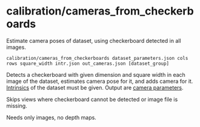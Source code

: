 # calibration/cameras\_from\_checkerboards

Estimate camera poses of dataset, using checkerboard detected in all images.

    calibration/cameras_from_checkerboards dataset_parameters.json cols rows square_width intr.json out_cameras.json [dataset_group]

Detects a checkerboard with given dimension and square width in each image of the dataset, estimates camera pose for it, and adds camera for it. [Intrinsics](../../data/intrinsics.html) of the dataset must be given. Output are [camera parameters](../../data/cameras.html).

Skips views where checkerboard cannot be detected or image file is missing.

Needs only images, no depth maps.

